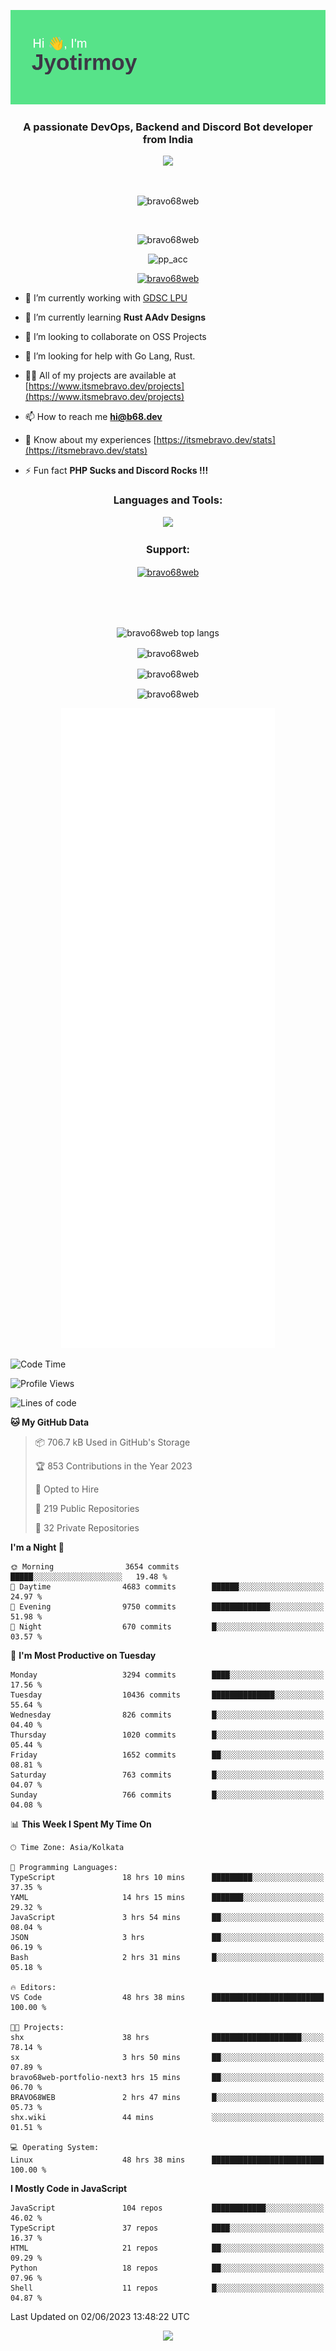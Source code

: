 <p align="center"><img src="header.png"></p>
<h3 align="center">A passionate DevOps, Backend and Discord Bot developer from India</h3>

<p align="center"><a href="https://discord.com/users/457039372009865226"><img src="https://lanyard-profile-readme.vercel.app/api/457039372009865226"></a></p>
                           
<br>
<p align="center"> <img src="https://komarev.com/ghpvc/?username=bravo68web&label=Profile%20views&color=0e75b6&style=flat" alt="bravo68web" /> </p>
<br>


<p align="center"><img src="https://github-profile-trophy.vercel.app/?username=bravo68web&theme=discord&column=3&row=2" alt="bravo68web" /> </p>
<p align="center"><img src="https://osu-embed.b68dev.xyz/pp_acc" alt="pp_acc" /> </p>

<p align="center"> <a href="https://twitter.com/bravo68web" target="blank"><img src="https://img.shields.io/twitter/follow/bravo68web?logo=twitter&style=for-the-badge" alt="bravo68web" /></a> </p>

- 🔭 I’m currently working with [GDSC LPU](https://gdsclpu.live/)

- 🌱 I’m currently learning **Rust AAdv Designs**

- 👯 I’m looking to collaborate on OSS Projects

- 🤝 I’m looking for help with Go Lang, Rust.

- 👨‍💻 All of my projects are available at [https://www.itsmebravo.dev/projects](https://www.itsmebravo.dev/projects)

<!-- - 💬 Ask me about **DF Techs** -->

- 📫 How to reach me **hi@b68.dev**

- 📄 Know about my experiences [https://itsmebravo.dev/stats](https://itsmebravo.dev/stats)

- ⚡ Fun fact **PHP Sucks and Discord Rocks !!!**

<h3 align="center">Languages and Tools:</h3>
<p align="center"> 
<img src="https://skillicons.dev/icons?i=aws,bash,c,cs,cpp,cloudflare,css,dart,devto,discord,bots,docker,electron,ember,emotion,express,fastapi,figma,firebase,flask,gcp,git,github,githubactions,go,gitlab,graphql,heroku,html,ai,ipfs,js,jest,linux,md,mastodon,mongodb,neovim,netlify,nextjs,nginx,nodejs,postgres,postman,powershell,py,react,redis,regex,replit,rocket,rust,sqlite,mysql,stackoverflow,styledcomponents,supabase,sentry,solidity,svg,tailwind,tauri,twitter,ts,unity,v,vercel,vim,vite,wasm,webpack,workers&perline=8&theme=dark" />
</p>

<h3 align="center">Support:</h3>
<p align="center"><a href="https://www.buymeacoffee.com/bravo68web"> <img align="center" src="https://cdn.buymeacoffee.com/buttons/v2/default-yellow.png" height="50" width="210" alt="bravo68web" /></a></p><br><br>
<br>

<p align="center"> <img align="center" src="https://github-readme-stats-sync.vercel.app/api/top-langs?username=bravo68web&count_private=true&show_icons=true&theme=radical&border_radius=10&&langs_count=10&layout=compact" alt="bravo68web top langs" /></p>

<p align="center"> <img align="center" src="https://github-readme-stats-sync.vercel.app/api?username=bravo68web&count_private=true&show_icons=true&theme=radical&border_radius=10" alt="bravo68web" /></p>

<p align="center"> <img align="center" src="https://github-readme-streak-stats.herokuapp.com?user=bravo68web&theme=dracula&hide_border=true" alt="bravo68web" /></p>

<p align="center"> <img align="center" src="https://github-readme-stats-sync.vercel.app/api/wakatime?username=bravo68web&count_private=true&show_icons=true&theme=aura_dark&border_radius=10&&langs_count=10&layout=compact&range=last_7_days" alt="bravo68web" /></p>

<p align="center"><img src="https://raw.githubusercontent.com/BRAVO68WEB/BRAVO68WEB/master/github-metrics.svg"></p>

<!--START_SECTION:waka-->
![Code Time](http://img.shields.io/badge/Code%20Time-4%2C827%20hrs%209%20mins-blue)

![Profile Views](http://img.shields.io/badge/Profile%20Views-54-blue)

![Lines of code](https://img.shields.io/badge/From%20Hello%20World%20I%27ve%20Written-58.1%20million%20lines%20of%20code-blue)

**🐱 My GitHub Data** 

> 📦 706.7 kB Used in GitHub's Storage 
 > 
> 🏆 853 Contributions in the Year 2023
 > 
> 💼 Opted to Hire
 > 
> 📜 219 Public Repositories 
 > 
> 🔑 32 Private Repositories 
 > 
**I'm a Night 🦉** 

```text
🌞 Morning                3654 commits        █████░░░░░░░░░░░░░░░░░░░░   19.48 % 
🌆 Daytime                4683 commits        ██████░░░░░░░░░░░░░░░░░░░   24.97 % 
🌃 Evening                9750 commits        █████████████░░░░░░░░░░░░   51.98 % 
🌙 Night                  670 commits         █░░░░░░░░░░░░░░░░░░░░░░░░   03.57 % 
```
📅 **I'm Most Productive on Tuesday** 

```text
Monday                   3294 commits        ████░░░░░░░░░░░░░░░░░░░░░   17.56 % 
Tuesday                  10436 commits       ██████████████░░░░░░░░░░░   55.64 % 
Wednesday                826 commits         █░░░░░░░░░░░░░░░░░░░░░░░░   04.40 % 
Thursday                 1020 commits        █░░░░░░░░░░░░░░░░░░░░░░░░   05.44 % 
Friday                   1652 commits        ██░░░░░░░░░░░░░░░░░░░░░░░   08.81 % 
Saturday                 763 commits         █░░░░░░░░░░░░░░░░░░░░░░░░   04.07 % 
Sunday                   766 commits         █░░░░░░░░░░░░░░░░░░░░░░░░   04.08 % 
```


📊 **This Week I Spent My Time On** 

```text
🕑︎ Time Zone: Asia/Kolkata

💬 Programming Languages: 
TypeScript               18 hrs 10 mins      █████████░░░░░░░░░░░░░░░░   37.35 % 
YAML                     14 hrs 15 mins      ███████░░░░░░░░░░░░░░░░░░   29.32 % 
JavaScript               3 hrs 54 mins       ██░░░░░░░░░░░░░░░░░░░░░░░   08.04 % 
JSON                     3 hrs               ██░░░░░░░░░░░░░░░░░░░░░░░   06.19 % 
Bash                     2 hrs 31 mins       █░░░░░░░░░░░░░░░░░░░░░░░░   05.18 % 

🔥 Editors: 
VS Code                  48 hrs 38 mins      █████████████████████████   100.00 % 

🐱‍💻 Projects: 
shx                      38 hrs              ████████████████████░░░░░   78.14 % 
sx                       3 hrs 50 mins       ██░░░░░░░░░░░░░░░░░░░░░░░   07.89 % 
bravo68web-portfolio-next3 hrs 15 mins       ██░░░░░░░░░░░░░░░░░░░░░░░   06.70 % 
BRAVO68WEB               2 hrs 47 mins       █░░░░░░░░░░░░░░░░░░░░░░░░   05.73 % 
shx.wiki                 44 mins             ░░░░░░░░░░░░░░░░░░░░░░░░░   01.51 % 

💻 Operating System: 
Linux                    48 hrs 38 mins      █████████████████████████   100.00 % 
```

**I Mostly Code in JavaScript** 

```text
JavaScript               104 repos           ████████████░░░░░░░░░░░░░   46.02 % 
TypeScript               37 repos            ████░░░░░░░░░░░░░░░░░░░░░   16.37 % 
HTML                     21 repos            ██░░░░░░░░░░░░░░░░░░░░░░░   09.29 % 
Python                   18 repos            ██░░░░░░░░░░░░░░░░░░░░░░░   07.96 % 
Shell                    11 repos            █░░░░░░░░░░░░░░░░░░░░░░░░   04.87 % 
```




 Last Updated on 02/06/2023 13:48:22 UTC
<!--END_SECTION:waka-->

<p align="center"><img src="https://bravo68web.me/images/header_.png"></p>

